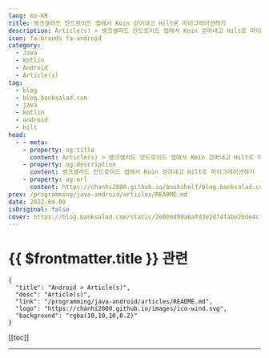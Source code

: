 ```yaml
---
lang: ko-KR
title: 뱅크샐러드 안드로이드 앱에서 Koin 걷어내고 Hilt로 마이그레이션하기
description: Article(s) > 뱅크샐러드 안드로이드 앱에서 Koin 걷어내고 Hilt로 마이그레이션하기
icon: fa-brands fa-android
category:
  - Java
  - Kotlin
  - Android
  - Article(s)
tag: 
  - blog
  - blog.banksalad.com
  - java
  - kotlin
  - android
  - hilt
head:
  - - meta:
    - property: og:title
      content: Article(s) > 뱅크샐러드 안드로이드 앱에서 Koin 걷어내고 Hilt로 마이그레이션하기
    - property: og:description
      content: 뱅크샐러드 안드로이드 앱에서 Koin 걷어내고 Hilt로 마이그레이션하기
    - property: og:url
      content: https://chanhi2000.github.io/bookshelf/blog.banksalad.com/migrate-from-koin-to-hilt.html
prev: /programming/java-android/articles/README.md
date: 2022-04-09
isOriginal: false
cover: https://blog.banksalad.com/static/2e6b6d90a6afd3e2d74fabe20de4cf95/3b654/cover.webp
---
```


# {{ $frontmatter.title }} 관련

```component VPCard
{
  "title": "Android > Article(s)",
  "desc": "Article(s)",
  "link": "/programming/java-android/articles/README.md",
  "logo": "https://chanhi2000.github.io/images/ico-wind.svg",
  "background": "rgba(10,10,10,0.2)"
}
```

[[toc]]

---

<SiteInfo
  name="뱅크샐러드 안드로이드 앱에서 Koin 걷어내고 Hilt로 마이그레이션하기 | 뱅크샐러드"
  desc="뱅크샐러드 안드로이드 앱에서 Koin 걷어내고 Hilt로 마이그레이션하기"
  url="https://blog.banksalad.com/tech/migrate-from-koin-to-hilt/"
  logo="https://blog.banksalad.com/favicon-32x32.png?v=a0f8dfab85709bd32e8bfd56c885f0fe"
  preview="https://blog.banksalad.com/static/2e6b6d90a6afd3e2d74fabe20de4cf95/3b654/cover.webp"/>

